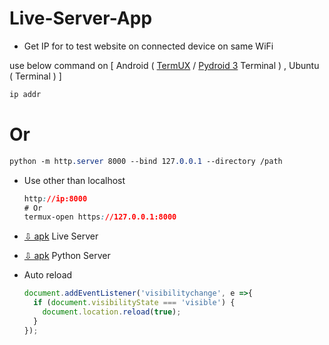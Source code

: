 # Live-Server-App
+ Get IP for to test website on connected device on same WiFi
   
use below command on [ Android ( [TermUX](https://play.google.com/store/apps/details?id=com.termux) / [Pydroid 3](https://play.google.com/store/apps/details?id=ru.iiec.pydroid3) Terminal ) , Ubuntu ( Terminal ) ]
  ```css
  ip addr
  ```
  # Or
  ```css
  python -m http.server 8000 --bind 127.0.0.1 --directory /path
  ```
+ Use other than localhost
  ```css
  http://ip:8000
  # Or
  termux-open https://127.0.0.1:8000
  ```
+ [⇩ apk](https://www.mediafire.com/file/aoeub2ilvpdx5vs/Live_Server.apk) Live Server
+ [⇩ apk](https://www.mediafire.com/file/7jl1m71a3fg44ve/Python+Server.apk) Python Server

+ Auto reload 
  ```javascript
  document.addEventListener('visibilitychange', e =>{
    if (document.visibilityState === 'visible') {
      document.location.reload(true);
    }
  });
  ```
